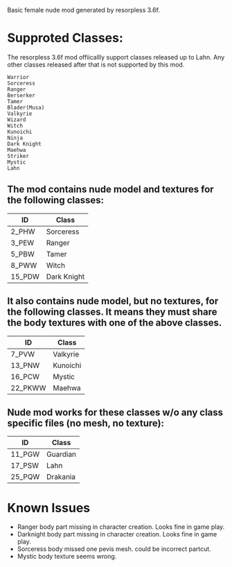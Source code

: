 Basic female nude mod generated by resorpless 3.6f.

# Supproted Classes:

The resorpless 3.6f mod offiicallly support classes released up to Lahn. Any other classes released after that is not supported by this mod.

    Warrior
    Sorceress
    Ranger
    Berserker
    Tamer
    Blader(Musa)
    Valkyrie
    Wizard
    Witch
    Kunoichi
    Ninja
    Dark Knight
    Maehwa
    Striker
    Mystic
    Lahn

## The mod contains nude model and textures for the following classes:

| ID | Class |
| - | - |
| 2_PHW | Sorceress |
| 3_PEW | Ranger |
| 5_PBW | Tamer |
| 8_PWW | Witch |
| 15_PDW | Dark Knight |

## It also contains nude model, but no textures, for the following classes. It means they must share the body textures with one of the above classes.

| ID | Class |
| - | - |
| 7_PVW | Valkyrie |
| 13_PNW | Kunoichi |
| 16_PCW | Mystic |
| 22_PKWW | Maehwa |

## Nude mod works for these classes w/o any class specific files (no mesh, no texture):

| ID | Class |
| - | - |
| 11_PGW | Guardian |
| 17_PSW | Lahn |
| 25_PQW | Drakania |

# Known Issues

- Ranger body part missing in character creation. Looks fine in game play.
- Darknight body part missing in character creation. Looks fine in game play.
- Sorceress body missed one pevis mesh. could be incorrect partcut.
- Mystic body texture seems wrong.
